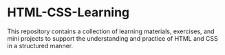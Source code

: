# HTML-CSS-Learning
This repository contains a collection of learning materials, exercises, and mini projects to support the understanding and practice of HTML and CSS in a structured manner.